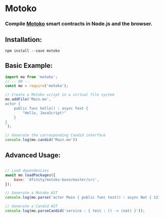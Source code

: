 # Motoko

### Compile [Motoko](https://smartcontracts.org/) smart contracts in Node.js and the browser.

## Installation:

`npm install --save motoko`

## Basic Example:

```js
import mo from 'motoko';
// -- OR --
const mo = require('motoko');

// Create a Motoko script in a virtual file system
mo.addFile('Main.mo', `
actor {
    public func hello() : async Text {
        "Hello, JavaScript!"
    }
}
`);

// Generate the corresponding Candid interface
console.log(mo.candid('Main.mo'))
```

## Advanced Usage:

```js

// Load dependencies
await mo.loadPackages({
    base: 'dfinity/motoko-base/master/src',
});

// Generate a Motoko AST
console.log(mo.parse('actor Main { public func test() : async Nat { 123 } }'));

// Generate a Candid AST
console.log(mo.parseCandid('service : { test : () -> (nat) }'));
```
